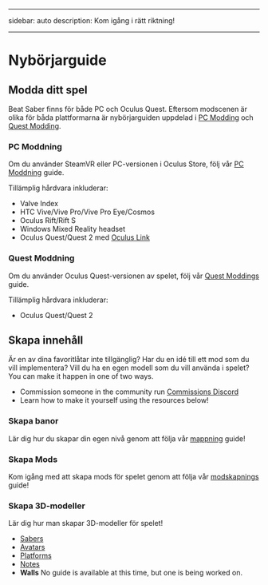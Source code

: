 - - -
sidebar: auto description: Kom igång i rätt riktning!
- - -

# Nybörjarguide

## Modda ditt spel
Beat Saber finns för både PC och Oculus Quest. Eftersom modscenen är olika för båda plattformarna är nybörjarguiden uppdelad i [PC Modding](#pc-modding) och [Quest Modding](#quest-modding).

### PC Moddning
Om du använder SteamVR eller PC-versionen i Oculus Store, följ vår [PC Moddning](./pc-modding.md) guide.

Tillämplig hårdvara inkluderar:

* Valve Index
* HTC Vive/Vive Pro/Vive Pro Eye/Cosmos
* Oculus Rift/Rift S
* Windows Mixed Reality headset
* Oculus Quest/Quest 2 med [Oculus Link](https://support.oculus.com/444256562873335/)

### Quest Moddning
Om du använder Oculus Quest-versionen av spelet, följ vår [Quest Moddings](./quest-modding.md) guide.

Tillämplig hårdvara inkluderar:

* Oculus Quest/Quest 2

## Skapa innehåll
Är en av dina favoritlåtar inte tillgänglig? Har du en idé till ett mod som du vill implementera? Vill du ha en egen modell som du vill använda i spelet? You can make it happen in one of two ways.

* Commission someone in the community run [Commissions Discord](https://discord.gg/e4f3WBBVnr)
* Learn how to make it yourself using the resources below!

### Skapa banor
Lär dig hur du skapar din egen nivå genom att följa vår [mappning](./mapping/) guide!

### Skapa Mods
Kom igång med att skapa mods för spelet genom att följa vår [modskapnings](./modding/) guide!

### Skapa 3D-modeller
Lär dig hur man skapar 3D-modeller för spelet!

* [Sabers](./models/sabers-guide.md)
* [Avatars](./models/avatars-guide.md)
* [Platforms](./models/platforms-guide.md)
* [Notes](./models/notes-guide.md)
* **Walls** No guide is available at this time, but one is being worked on.
